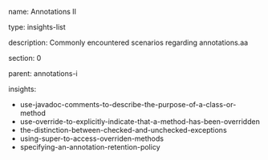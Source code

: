 name: Annotations II

type: insights-list

description: Commonly encountered scenarios regarding annotations.aa

section: 0

parent: annotations-i

insights:
  - use-javadoc-comments-to-describe-the-purpose-of-a-class-or-method
  - use-override-to-explicitly-indicate-that-a-method-has-been-overridden
  - the-distinction-between-checked-and-unchecked-exceptions
  - using-super-to-access-overriden-methods
  - specifying-an-annotation-retention-policy
